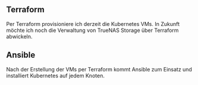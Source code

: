 ## Terraform

Per Terraform provisioniere ich derzeit die Kubernetes VMs.
In Zukunft möchte ich noch die Verwaltung von TrueNAS Storage über Terraform abwickeln.


## Ansible

Nach der Erstellung der VMs per Terraform kommt Ansible zum Einsatz und installiert Kubernetes auf jedem Knoten.

